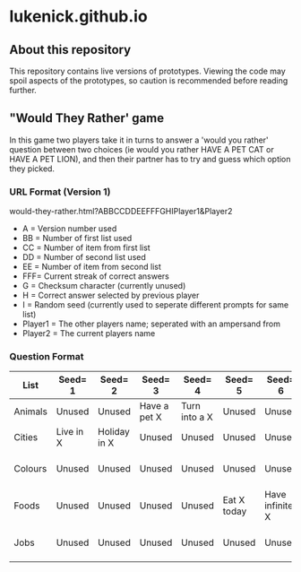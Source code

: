 # lukenick.github.io

## About this repository
This repository contains live versions of prototypes. Viewing the code may spoil aspects of the prototypes, so caution is recommended before reading further.

## "Would They Rather' game
In this game two players take it in turns to answer a 'would you rather' question between two choices (ie would you rather HAVE A PET CAT or HAVE A PET LION), and then their partner has to try and guess which option they picked.

### URL Format (Version 1)
would-they-rather.html?ABBCCDDEEFFFGHIPlayer1&Player2
- A  = Version number used
- BB = Number of first list used
- CC = Number of item from first list
- DD = Number of second list used
- EE = Number of item from second list
- FFF= Current streak of correct answers
- G  = Checksum character (currently unused)
- H  = Correct answer selected by previous player
- I  = Random seed (currently used to seperate different prompts for same list)
- Player1 = The other players name; seperated with an ampersand from
- Player2 = The current players name

### Question Format
| List          | Seed= 1       | Seed= 2       | Seed= 3       | Seed= 4       | Seed= 5       | Seed= 6       | Seed= 7       | Seed= 8       | Seed= 9       | Seed= 0       |
| ------------- | ------------- | ------------- | ------------- | ------------- | ------------- | ------------- | ------------- | ------------- | ------------- | ------------- |
| Animals       | Unused        | Unused        | Have a pet X  | Turn into a X | Unused        | Unused        | Unused        | Unused        | Unused        | Unused        |
| Cities        | Live in X     | Holiday in X  | Unused        | Unused        | Unused        | Unused        | Unused        | Unused        | Unused        | Unused        |
| Colours       | Unused        | Unused        | Unused        | Unused        | Unused        | Unused        | Dye your hair X| Own a X car  | Unused        | Unused        |
| Foods         | Unused        | Unused        | Unused        | Unused        | Eat X today   | Have infinite X| Unused       | Unused        | Unused        | Unused        |
| Jobs          | Unused        | Unused        | Unused        | Unused        | Unused        | Unused        | Unused        | Unused        | Become a X    | Have to fight a X|
